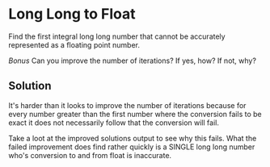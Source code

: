 # Long Long to Float

Find the first integral long long number that cannot be accurately represented
as a floating point number.

*Bonus*
Can you improve the number of iterations? If yes, how? If not, why?

## Solution

It's harder than it looks to improve the number of iterations because for every number
greater than the first number where the conversion fails to be exact it does not
necessarily follow that the conversion will fail.

Take a loot at the improved solutions output to see why this fails.
What the failed improvement does find rather quickly is a SINGLE
long long number who's conversion to and from float is inaccurate.
